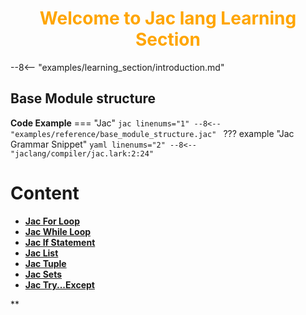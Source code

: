<h1 style="color: orange; font-weight: bold; text-align: center;">Welcome to Jac lang Learning Section</h1>

--8<-- "examples/learning_section/introduction.md"

## Base Module structure
**Code Example**
=== "Jac"
    ```jac linenums="1"
    --8<-- "examples/reference/base_module_structure.jac"
    ```
??? example "Jac Grammar Snippet"
    ```yaml linenums="2"
    --8<-- "jaclang/compiler/jac.lark:2:24"
    ```

# Content

- [**Jac For Loop**](jac_for_loops.md)
- [**Jac While Loop**](jac_while_loops.md)
- [**Jac If Statement**](jac_if_statement.md)
- [**Jac List**](jac_list.md)
- [**Jac Tuple**](jac_tuple.md)
- [**Jac Sets**](jac_sets.md)
- [**Jac Try...Except**](jac_try_except.md)

**